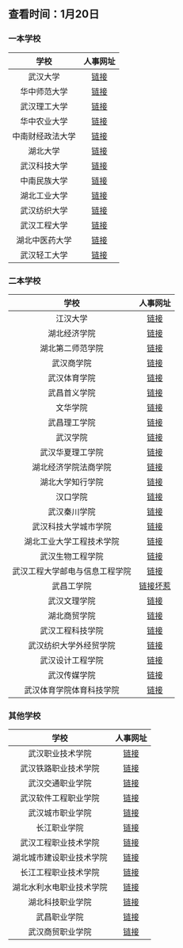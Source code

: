 ## 查看时间：1月20日
### 一本学校
| 学校 | 人事网址 |
|:------------:|:---------------:|
| 武汉大学 | [链接](http://hr.whu.edu.cn/gljqtgwzp/aztjs.htm) | 
| 华中师范大学 | [链接](http://hr.ccnu.edu.cn/rczp.htm)| 
| 武汉理工大学 | [链接](http://rshc.whut.edu.cn/rshc/home.jsp?id=2) | 
| 华中农业大学 | [链接](http://rs.hzau.edu.cn/zhaopin/product/recruit/post.jsp?FM_SYS_ID=hznydx) | 
| 中南财经政法大学 | [链接](http://rsb.zuel.edu.cn/1276/list1.htm) | 
| 湖北大学 | [链接](http://renshi.hubu.edu.cn/rczp.htm) |
| 武汉科技大学 | [链接](http://rsc.wust.edu.cn/224/list.htm) | 
| 中南民族大学 | [链接](https://www.scuec.edu.cn/zzrsb/rczp/rczp.htm) | 
| 湖北工业大学 | [链接](https://hr.hbut.edu.cn/rczp/jfxzgw.htm) | 
| 武汉纺织大学 | [链接](http://rsc.wtu.edu.cn/xwdt/zpxx.htm) | 
| 武汉工程大学 | [链接](https://rsc.wit.edu.cn/rczp.htm) | 
| 湖北中医药大学 | [链接](https://rsc.hbtcm.edu.cn/rczp.htm) | 
| 武汉轻工大学 | [链接](http://rsc.whpu.edu.cn/index/tzgg.htm) | 


### 二本学校
| 学校 | 人事网址 |
|:------------:|:---------------:|
| 江汉大学 | [链接](https://ieh.jhun.edu.cn/3105/list.htm) | 
| 湖北经济学院 | [链接](http://rsc.hbue.edu.cn/1342/list.htm) | 
| 湖北第二师范学院 | [链接](http://rsc.hue.edu.cn/11725/list.psp) |
| 武汉商学院 | [链接](https://www.wbu.edu.cn/2191/list.htm) |
| 武汉体育学院 | [链接](https://rsc.whsu.edu.cn/list.jsp?urltype=tree.TreeTempUrl&wbtreeid=1016) |
| 武昌首义学院 | [链接](http://rsc.wsyu.edu.cn/info/iIndex.jsp?cat_id=10898) | 
| 文华学院 | [链接](http://www.hustwenhua.net/jgsz/rlzyc_b_/zpxx.htm) | 
| 武昌理工学院 | [链接](http://rsc.wut.edu.cn/plus/list.php?tid=1) | 
| 武汉学院 | [链接](http://rs.whxy.edu.cn/rczp.htm) | 
| 武汉华夏理工学院 | [链接](http://www.hxut.edu.cn/plus/list.php?tid=1237) | 
| 湖北经济学院法商学院 | [链接](http://www.hbfs.edu.cn/6967/list.htm) | 
| 湖北大学知行学院 | [链接](http://rzb.hudazx.cn/rcyj.htm) |
| 汉口学院 | [链接](http://hr.hkxy.edu.cn/Hr/Zhaopinxinxi/) | 
| 武汉秦川学院 | [链接](http://rsc.qcuwh.cn/tzgg.htm) | 
| 武汉科技大学城市学院 | [链接](http://www.city.wust.edu.cn/rlzyc/rlzyc_zpxx/list/201.aspx) | 
| 湖北工业大学工程技术学院 |[链接](https://gcxy.hbut.edu.cn/gcjs_rlzyb/rczp.htm) | 
| 武汉生物工程学院 |[链接](http://rsc.whsw.cn/article/?article/?type=list&classid=4) | 
| 武汉工程大学邮电与信息工程学院 |[链接](http://www.witpt.edu.cn/search?s=%E4%BA%BA%E4%BA%8B) | 
| 武昌工学院 |[链接坏惹](http://rsc.wuit.cn/list.jsp?urltype=tree.TreeTempUrl&wbtreeid=1047) | 
| 武汉文理学院 |[链接](http://rsb.whwl.edu.cn/rczp.htm) | 
| 湖北商贸学院 |[链接](http://rs.hbc.edu.cn/rczp.htm) | 
| 武汉工程科技学院 |[链接](http://rsc.wuhues.com/ckgd_rczp.htm) | 
| 武汉纺织大学外经贸学院 | [链接](http://www.whcibe.com/szdw/cpyc.htm) | 
| 武汉设计工程学院 |[链接](http://www.wids.edu.cn/index.php/list/14.html) | 
| 武汉传媒学院 |[链接](http://www.whmc.edu.cn/rsc/rsc_rczp/list-201.aspx) | 
| 武汉体育学院体育科技学院 |[链接](https://kjxy.whsu.edu.cn/tzgg.htm) | 


### 其他学校
| 学校 | 人事网址 | 
|:------------:|:---------------:|
| 武汉职业技术学院 | [链接](https://rsc.wtc.edu.cn/2542/list.htm) | 
| 武汉铁路职业技术学院 | [链接](https://rsc.wru.edu.cn/rczp/rczp.htm) |
| 武汉交通职业学院 | [链接](https://recjs.whtcc.edu.cn/ejlby.jsp?urltype=tree.TreeTempUrl&wbtreeid=1018) | 
| 武汉软件工程职业学院 | [链接](http://rsc.whvcse.edu.cn/rcyj.htm) |
| 武汉城市职业学院 | [链接](http://rs.whcvc.edu.cn/1929/list.htm) | 
| 长江职业学院 | [链接](http://rsc.cjxy.edu.cn/rcyj.htm) | 
| 武汉工程职业技术学院 | [链接](https://xxgk.wgxy.net/25105/) | 
| 湖北城市建设职业技术学院 | [链接](https://www.hbucvc.edu.cn/xxgk/rsszxx.htm) | 
| 长江工程职业技术学院 | [链接](http://web.cj-edu.com.cn/rsc/ZClass_68.htm) | 
| 湖北水利水电职业技术学院 | [链接](http://www.hbsy.cn/rsc/gsgg.htm) |
| 湖北科技职业学院 | [链接](http://rsc.hbswkj.com/list.jsp?urltype=tree.TreeTempUrl&wbtreeid=1005) | 
| 武昌职业学院 | [链接](http://content.wczy.cn/Category_454/Index.aspx) |
| 武汉商贸职业学院 | [链接](http://rsc.whicu.com/RCYJ/) | 
